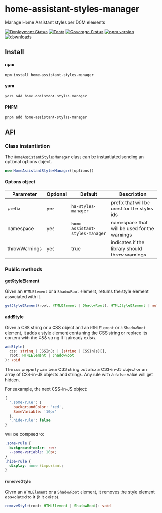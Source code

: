 # home-assistant-styles-manager

Manage Home Assistant styles per DOM elements

[![Deployment Status](https://github.com/elchininet/home-assistant-styles-manager/actions/workflows/deploy.yaml/badge.svg)](https://github.com/elchininet/home-assistant-styles-manager/actions/workflows/deploy.yaml)
[![Tests](https://github.com/elchininet/home-assistant-styles-manager/actions/workflows/tests.yaml/badge.svg)](https://github.com/elchininet/home-assistant-styles-manager/actions/workflows/tests.yaml)
[![Coverage Status](https://coveralls.io/repos/github/elchininet/home-assistant-styles-manager/badge.svg?branch=master)](https://coveralls.io/github/elchininet/home-assistant-styles-manager?branch=master)
[![npm version](https://badge.fury.io/js/home-assistant-styles-manager.svg)](https://badge.fury.io/js/home-assistant-styles-manager)
[![downloads](https://img.shields.io/npm/dw/home-assistant-styles-manager)](https://www.npmjs.com/package/home-assistant-styles-manager)

## Install

#### npm

```bash
npm install home-assistant-styles-manager
```

#### yarn

```bash
yarn add home-assistant-styles-manager
```

#### PNPM

```bash
pnpm add home-assistant-styles-manager
```

## API

### Class instantiation

The `HomeAssistantStylesManager` class can be instantiated sending an optional options object.

```typescript
new HomeAssistantStylesManager([options])
```

#### Options object

| Parameter      | Optional      | Default                         | Description                                         |
| -------------- | ------------- | ------------------------------- | --------------------------------------------------- |
| prefix         | yes           | `ha-styles-manager`             | prefix that will be used for the styles ids         |
| namespace      | yes           | `home-assistant-styles-manager` | namespace that will be used for the warnings        |
| throwWarnings  | yes           | true                            | indicates if the library should throw warnings      |

### Public methods

#### getStyleElement

Given an `HTMLElement` or a `ShadowRoot` element, returns the style element associated with it.

```typescript
getStyleElement(root: HTMLElement | ShadowRoot): HTMLStyleElement | null
```

#### addStyle

Given a CSS string or a CSS object and an `HTMLElement` or a `ShadowRoot` element, it adds a style element containing the CSS string or replace its content with the CSS string if it already exists.

```typescript
addStyle(
  css: string | CSSInJs | (string | CSSInJs)[],
  root: HTMLElement | ShadowRoot
): void
```

The `css` property can be a CSS string but also a CSS-in-JS object or an array of CSS-in-JS objects and strings. Any rule with a `false` value will get hidden.

For eaxample, the next CSS-in-JS object:

```javascript
{
  '.some-rule': {
    backgroundColor: 'red',
    SomeVariable: '10px'
  },
  '.hide-rule': false
}
```

Will be compiled to:

```css
.some-rule {
  background-color: red;
  --some-variable: 10px;
}
.hide-rule {
  display: none !important;
}
```

#### removeStyle

Given an `HTMLElement` or a `ShadowRoot` element, it removes the style element associated to it (if it exists).

```typescript
removeStyle(root: HTMLElement | ShadowRoot): void
```